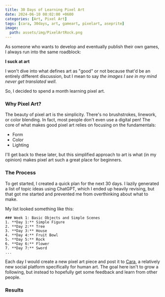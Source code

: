 ```yaml
---
title: 30 Days of Learning Pixel Art
date: 2024-06-10 08:02:00 +0600
categories: [Art, Pixel Art]
tags: [cara, 30days, art, gameart, pixelart, aseprite]
image:
  path: assets/img/PixelArtRock.png
---
```

As someone who wants to develop and eventually publish their own games, I always run into the same roadblock: 

**I suck at art**

I won't dive into what defines art as "good" or not because that'd be an entirely different discussion, but I mean to say *the images I see in my mind never get translated well*.

So, I decided to spend a month learning pixel art.

### Why Pixel Art?
The beauty of pixel art is the simplicity. There's no brushstrokes, linework, or color blending. In fact, most people don't even use a digital pen! The core of what makes good pixel art relies on focusing on the fundamentals:

- Form
- Color
- Lighting

I'll get back to these later, but this simplified approach to art is what (in my opinion) makes pixel art such a great place for beginners.
 
### The Process
To get started, I created a quick plan for the next 30 days. I lazily generated a list of topic ideas using ChatGPT, which I ended up heavily revising, but that got me started and prevented me from overthinking about what to make.

My list looked something like this:

``` 
### Week 1: Basic Objects and Simple Scenes
1. **Day 1:** Simple Figure
2. **Day 2:** Tree
3. **Day 3:** House
4. **Day 4:** Fruit Bowl
5. **Day 5:** Rock
6. **Day 6:** Flower
7. **Day 7:** Sword
...
```

Each day I would create a new pixel art piece and post it to [Cara](https://cara.app/shiftythedev), a relatively new social platform specifically for human art. The goal here isn't to grow a following, but instead to hopefully get some feedback and learn from other people.

### Results
